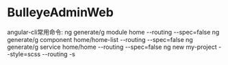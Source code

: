 # BulleyeAdminWeb
angular-cli常用命令:
ng generate/g module home --routing --spec=false
ng generate/g component home/home-list --routing --spec=false
ng generate/g service home/home --routing --spec=false
ng new my-project --style=scss --routing -s
